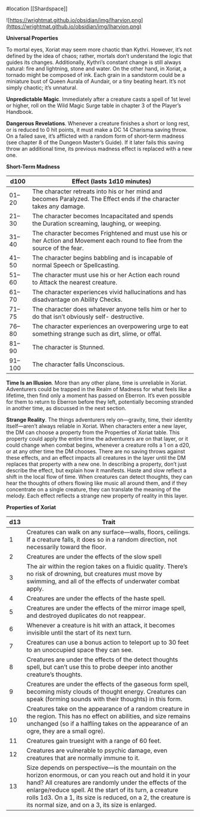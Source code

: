 #location [[Shardspace]]

![https://wrightmat.github.io/obsidian/img/lharvion.png](https://wrightmat.github.io/obsidian/img/lharvion.png)

**Universal Properties**

To mortal eyes, Xoriat may seem more chaotic than Kythri. However, it’s not defined by the idea of chaos; rather, mortals don’t understand the logic that guides its changes. Additionally, Kythri’s constant change is still always natural: fire and lightning, stone and water. On the other hand, in Xoriat, a tornado might be composed of ink. Each grain in a sandstorm could be a miniature bust of Queen Aurala of Aundair, or a tiny beating heart. It’s not simply chaotic; it’s unnatural.

**Unpredictable Magic**. Immediately after a creature casts a spell of 1st level or higher, roll on the Wild Magic Surge table in chapter 3 of the Player’s Handbook.

**Dangerous Revelations**. Whenever a creature finishes a short or long rest, or is reduced to 0 hit points, it must make a DC 14 Charisma saving throw. On a failed save, it’s afflicted with a random form of short-term madness (see chapter 8 of the Dungeon Master’s Guide). If it later fails this saving throw an additional time, its previous madness effect is replaced with a new one.

**Short-Term Madness**

| d100 | Effect (lasts 1d10 minutes) |
| --- | --- |
| 01–20 | The character retreats into his or her mind and becomes Paralyzed. The Effect ends if the character takes any damage. |
| 21–30 | The character becomes Incapacitated and spends the Duration screaming, laughing, or weeping. |
| 31–40 | The character becomes Frightened and must use his or her Action and Movement each round to flee from the source of the fear. |
| 41–50 | The character begins babbling and is incapable of normal Speech or Spellcasting. |
| 51–60 | The character must use his or her Action each round to Attack the nearest creature. |
| 61–70 | The character experiences vivid hallucinations and has disadvantage on Ability Checks. |
| 71–75 | The character does whatever anyone tells him or her to do that isn’t obviously self-­ destructive. |
| 76–80 | The character experiences an overpowering urge to eat something strange such as dirt, slime, or offal. |
| 81–90 | The character is Stunned. |
| 91–100 | The character falls Unconscious. |

**Time Is an Illusion**. More than any other plane, time is unreliable in Xoriat. Adventurers could be trapped in the Realm of Madness for what feels like a lifetime, then find only a moment has passed on Eberron. It’s even possible for them to return to Eberron before they left, potentially becoming
stranded in another time, as discussed in the next section.

**Strange Reality**. The things adventurers rely on—gravity, time, their identity itself—aren’t always reliable in Xoriat. When characters enter a new layer, the DM can choose a property from the Properties of Xoriat table. This property could apply the entire time the adventurers are on that layer, or it could change when combat begins, whenever a creature rolls a 1 on a d20, or at any other time the DM chooses. There are no saving throws against these effects, and an effect impacts all creatures in the layer until the DM replaces that property with a new one. In describing a property, don’t just describe the effect, but explain how it manifests. Haste and slow reflect a shift in the local flow of time. When creatures can detect thoughts, they can hear the thoughts of others flowing like music all around them, and if they concentrate on a single creature, they can translate the meaning of the melody. Each effect reflects a strange new property of reality in this layer.

**Properties of Xoriat**

| d13 | Trait |
| --- | --- |
| 1 | Creatures can walk on any surface—walls, floors, ceilings. If a creature falls, it does so in a random direction, not necessarily toward the floor. |
| 2 | Creatures are under the effects of the slow spell |
| 3 | The air within the region takes on a fluidic quality. There’s no risk of drowning, but creatures must move by swimming, and all of the effects of underwater combat apply. |
| 4 | Creatures are under the effects of the haste spell. |
| 5 | Creatures are under the effects of the mirror image spell, and destroyed duplicates do not reappear. |
| 6 | Whenever a creature is hit with an attack, it becomes invisible until the start of its next turn. |
| 7 | Creatures can use a bonus action to teleport up to 30 feet to an unoccupied space they can see. |
| 8 | Creatures are under the effects of the detect thoughts spell, but can’t use this to probe deeper into another creature’s thoughts. |
| 9 | Creatures are under the effects of the gaseous form spell, becoming misty clouds of thought energy. Creatures can speak (forming sounds with their thoughts) in this form. |
| 10 | Creatures take on the appearance of a random creature in the region. This has no effect on abilities, and size remains unchanged (so if a halfling takes on the appearance of an ogre, they are a small ogre). |
| 11 | Creatures gain truesight with a range of 60 feet. |
| 12 | Creatures are vulnerable to psychic damage, even creatures that are normally immune to it. |
| 13 | Size depends on perspective—is the mountain on the horizon enormous, or can you reach out and hold it in your hand? All creatures are randomly under the effects of the enlarge/reduce spell. At the start of its turn, a creature rolls 1d3. On a 1, its size is reduced, on a 2, the creature is its normal size, and on a 3, its size is enlarged. |